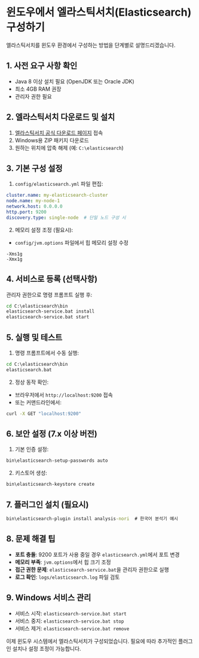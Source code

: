 # 윈도우에서 엘라스틱서치(Elasticsearch) 구성하기

엘라스틱서치를 윈도우 환경에서 구성하는 방법을 단계별로 설명드리겠습니다.

## 1. 사전 요구 사항 확인
- Java 8 이상 설치 필요 (OpenJDK 또는 Oracle JDK)
- 최소 4GB RAM 권장
- 관리자 권한 필요

## 2. 엘라스틱서치 다운로드 및 설치

1. [엘라스틱서치 공식 다운로드 페이지](https://www.elastic.co/kr/downloads/elasticsearch) 접속
2. Windows용 ZIP 패키지 다운로드
3. 원하는 위치에 압축 해제 (예: `C:\elasticsearch`)

## 3. 기본 구성 설정

1. `config/elasticsearch.yml` 파일 편집:
```yaml
cluster.name: my-elasticsearch-cluster
node.name: my-node-1
network.host: 0.0.0.0
http.port: 9200
discovery.type: single-node  # 단일 노드 구성 시
```

2. 메모리 설정 조정 (필요시):
- `config/jvm.options` 파일에서 힙 메모리 설정 수정
```
-Xms1g
-Xmx1g
```

## 4. 서비스로 등록 (선택사항)

관리자 권한으로 명령 프롬프트 실행 후:
```cmd
cd C:\elasticsearch\bin
elasticsearch-service.bat install
elasticsearch-service.bat start
```

## 5. 실행 및 테스트

1. 명령 프롬프트에서 수동 실행:
```cmd
cd C:\elasticsearch\bin
elasticsearch.bat
```

2. 정상 동작 확인:
- 브라우저에서 `http://localhost:9200` 접속
- 또는 커맨드라인에서:
```cmd
curl -X GET "localhost:9200"
```

## 6. 보안 설정 (7.x 이상 버전)

1. 기본 인증 설정:
```cmd
bin\elasticsearch-setup-passwords auto
```

2. 키스토어 생성:
```cmd
bin\elasticsearch-keystore create
```

## 7. 플러그인 설치 (필요시)

```cmd
bin\elasticsearch-plugin install analysis-nori  # 한국어 분석기 예시
```

## 8. 문제 해결 팁

- **포트 충돌**: 9200 포트가 사용 중일 경우 `elasticsearch.yml`에서 포트 변경
- **메모리 부족**: `jvm.options`에서 힙 크기 조정
- **접근 권한 문제**: `elasticsearch-service.bat`을 관리자 권한으로 실행
- **로그 확인**: `logs/elasticsearch.log` 파일 검토

## 9. Windows 서비스 관리

- 서비스 시작: `elasticsearch-service.bat start`
- 서비스 중지: `elasticsearch-service.bat stop`
- 서비스 제거: `elasticsearch-service.bat remove`

이제 윈도우 시스템에서 엘라스틱서치가 구성되었습니다. 필요에 따라 추가적인 플러그인 설치나 설정 조정이 가능합니다.